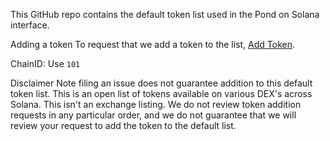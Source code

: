 This GitHub repo contains the default token list used in the Pond on Solana interface.

Adding a token
To request that we add a token to the list, [Add Token](https://github.com/Pond-Foundation/tokenlists/issues/new?assignees=&labels=token+request&template=token-request.md&title=Add+%7BTOKEN_SYMBOL%7D%3A+%7BTOKEN_NAME%7D).


ChainID: Use `101` 


Disclaimer
Note filing an issue does not guarantee addition to this default token list. This is an open list of tokens available on various DEX's across Solana. This isn't an exchange listing. We do not review token addition requests in any particular order, and we do not guarantee that we will review your request to add the token to the default list.

